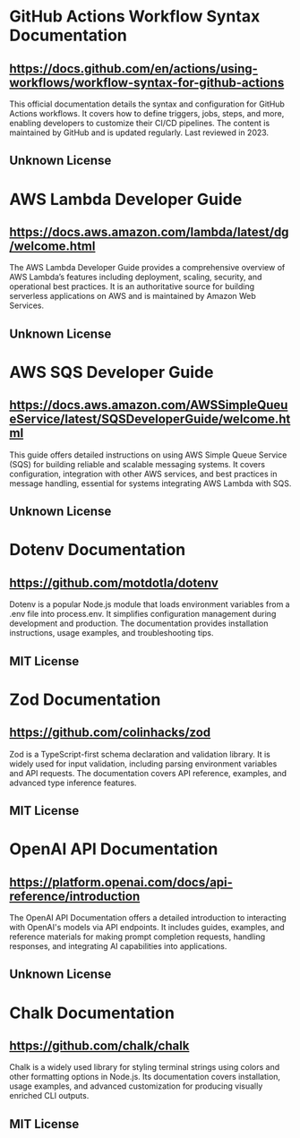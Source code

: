 # GitHub Actions Workflow Syntax Documentation
## https://docs.github.com/en/actions/using-workflows/workflow-syntax-for-github-actions
This official documentation details the syntax and configuration for GitHub Actions workflows. It covers how to define triggers, jobs, steps, and more, enabling developers to customize their CI/CD pipelines. The content is maintained by GitHub and is updated regularly. Last reviewed in 2023.
## Unknown License

# AWS Lambda Developer Guide
## https://docs.aws.amazon.com/lambda/latest/dg/welcome.html
The AWS Lambda Developer Guide provides a comprehensive overview of AWS Lambda’s features including deployment, scaling, security, and operational best practices. It is an authoritative source for building serverless applications on AWS and is maintained by Amazon Web Services.
## Unknown License

# AWS SQS Developer Guide
## https://docs.aws.amazon.com/AWSSimpleQueueService/latest/SQSDeveloperGuide/welcome.html
This guide offers detailed instructions on using AWS Simple Queue Service (SQS) for building reliable and scalable messaging systems. It covers configuration, integration with other AWS services, and best practices in message handling, essential for systems integrating AWS Lambda with SQS.
## Unknown License

# Dotenv Documentation
## https://github.com/motdotla/dotenv
Dotenv is a popular Node.js module that loads environment variables from a .env file into process.env. It simplifies configuration management during development and production. The documentation provides installation instructions, usage examples, and troubleshooting tips.
## MIT License

# Zod Documentation
## https://github.com/colinhacks/zod
Zod is a TypeScript-first schema declaration and validation library. It is widely used for input validation, including parsing environment variables and API requests. The documentation covers API reference, examples, and advanced type inference features.
## MIT License

# OpenAI API Documentation
## https://platform.openai.com/docs/api-reference/introduction
The OpenAI API Documentation offers a detailed introduction to interacting with OpenAI's models via API endpoints. It includes guides, examples, and reference materials for making prompt completion requests, handling responses, and integrating AI capabilities into applications.
## Unknown License

# Chalk Documentation
## https://github.com/chalk/chalk
Chalk is a widely used library for styling terminal strings using colors and other formatting options in Node.js. Its documentation covers installation, usage examples, and advanced customization for producing visually enriched CLI outputs.
## MIT License
